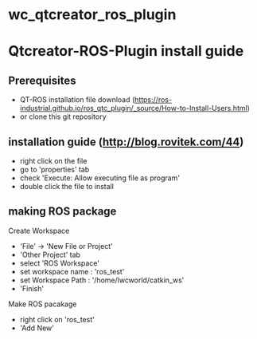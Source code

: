 # wc_qtcreator_ros_plugin
Qtcreator-ROS-Plugin install guide
===================================================
Prerequisites
------
- QT-ROS installation file download (https://ros-industrial.github.io/ros_qtc_plugin/_source/How-to-Install-Users.html)
- or clone this git repository

installation guide (http://blog.rovitek.com/44)
------
- right click on the file
- go to 'properties' tab
- check 'Execute: Allow executing file as program'
- double click the file to install

making ROS package
------
Create Workspace
- 'File' -> 'New File or Project'
- 'Other Project' tab
- select 'ROS Workspace' 
- set workspace name : 'ros_test'
- set Workspace Path : '/home/lwcworld/catkin_ws'
- 'Finish'

Make ROS pacakage
- right click on 'ros_test'
- 'Add New'

